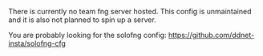 There is currently no team fng server hosted. This config is unmaintained and it is also not planned to spin up a server.


You are probably looking for the solofng config: https://github.com/ddnet-insta/solofng-cfg
